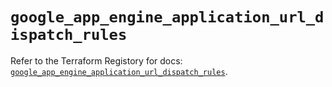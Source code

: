 # `google_app_engine_application_url_dispatch_rules`

Refer to the Terraform Registory for docs: [`google_app_engine_application_url_dispatch_rules`](https://registry.terraform.io/providers/hashicorp/google-beta/5.11.0/docs/resources/google_app_engine_application_url_dispatch_rules).
